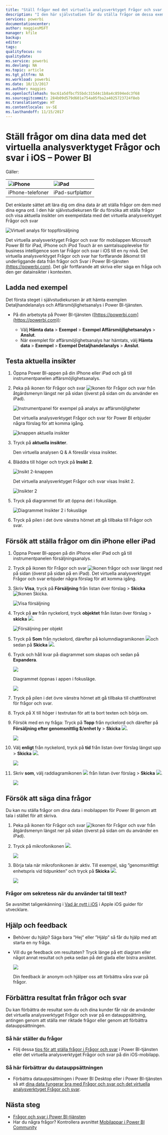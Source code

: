 ```yaml
---
title: "Ställ frågor med det virtuella analysverktyget Frågor och svar i iOS – Power BI"
description: "I den här självstudien får du ställa frågor om dessa exempeldata med egna ord med det virtuella analysverktyget Frågor och svar i Power BI-mobilappen på iOS-enheten."
services: powerbi
documentationcenter: 
author: maggiesMSFT
manager: kfile
backup: 
editor: 
tags: 
qualityfocus: no
qualitydate: 
ms.service: powerbi
ms.devlang: NA
ms.topic: article
ms.tgt_pltfrm: NA
ms.workload: powerbi
ms.date: 10/13/2017
ms.author: maggies
ms.openlocfilehash: 9ac61a5dfbcf55bdc315d4c1b8a4c8594edc3f68
ms.sourcegitcommit: 284b09d579d601e754a05fba2a4025723724f8eb
ms.translationtype: HT
ms.contentlocale: sv-SE
ms.lasthandoff: 11/15/2017
---
```

# <a name="ask-questions-about-your-data-with-the-qa-virtual-analyst-in-ios-apps---power-bi"></a>Ställ frågor om dina data med det virtuella analysverktyget Frågor och svar i iOS – Power BI
Gäller:

| ![iPhone](media/mobile-apps-ios-qna/iphone-logo-50-px.png) | ![iPad](media/mobile-apps-ios-qna/ipad-logo-50-px.png) |
|:--- |:--- |
| iPhone-telefoner |iPad-surfplattor |

Det enklaste sättet att lära dig om dina data är att ställa frågor om dem med dina egna ord. I den här självstudiekursen får du försöka att ställa frågor och visa aktuella insikter om exempeldata med det virtuella analysverktyget Frågor och svar 

![Virtuell analys för toppförsäljning](media/mobile-apps-ios-qna/power-bi-ios-q-n-a-top-sale-intro.png)

Det virtuella analysverktyget Frågor och svar för mobilappen Microsoft Power BI för iPad, iPhone och iPod Touch är en samtalsupplevelse för business intelligence som tar Frågor och svar i iOS till en ny nivå. Det virtuella analysverktyget Frågor och svar har fortfarande åtkomst till underliggande data från frågor och Svar i Power BI-tjänsten [(https://powerbi.com)](https://powerbi.com). Det går fortfarande att skriva eller säga en fråga och den ger datainsikter i kontexten. 

## <a name="download-the-samples"></a>Ladda ned exempel
Det första steget i självstudiekursen är att hämta exemplen Detaljhandelanalys och Affärsmöjlighetsanalys i Power BI-tjänsten.

* På din arbetsyta på Power BI-tjänsten ([https://powerbi.com](https://powerbi.com)):
  
  * Välj **Hämta data** > **Exempel** > **Exempel Affärsmöjlighetsanalys** > **Anslut**.
  * När exemplet för affärsmöjlighetsanalys har hämtats, välj **Hämta data** > **Exempel** > **Exempel Detaljhandelanalys**  >  **Anslut**.

## <a name="try-featured-insights"></a>Testa aktuella insikter
1. Öppna Power BI-appen på din iPhone eller iPad och gå till instrumentpanelen affärsmöjlighetsanalys.
2. Peka på ikonen för Frågor och svar ![Ikonen för Frågor och svar](media/mobile-apps-ios-qna/power-bi-ios-q-n-a-icon.png) från åtgärdsmenyn längst ner på sidan (överst på sidan om du använder en iPad).
   
     ![Instrumentpanel för exempel på analys av affärsmöjligheter](media/mobile-apps-ios-qna/power-bi-ios-qna-opportunity-analysis.png)
   
     Det virtuella analysverktyget Frågor och svar för Power BI erbjuder några förslag för att komma igång.
   
     ![knappen aktuella insikter](media/mobile-apps-ios-qna/power-bi-ios-qna-suggest-insights.png)
3. Tryck på **aktuella insikter**.
   
     Den virtuella analysen Q & A föreslår vissa insikter.
4. Bläddra till höger och tryck på **Insikt 2**.
   
    ![Insikt 2-knappen](media/mobile-apps-ios-qna/power-bi-ios-qna-suggest-insight-2.png)
   
     Det virtuella analysverktyget Frågor och svar visas Insikt 2.
   
    ![Insikter 2](media/mobile-apps-ios-qna/power-bi-ios-qna-show-insight-2.png)
5. Tryck på diagrammet för att öppna det i fokusläge.
   
    ![Diagrammet Insikter 2 i fokusläge](media/mobile-apps-ios-qna/power-bi-ios-qna-open-insight-2.png)
6. Tryck på pilen i det övre vänstra hörnet att gå tillbaka till Frågor och svar.

## <a name="try-asking-questions-on-your-iphone-or-ipad"></a>Försök att ställa frågor om din iPhone eller iPad
1. Öppna Power BI-appen på din iPhone eller iPad och gå till instrumentpanelen försäljningsanalys.
2. Tryck på ikonen för Frågor och svar ![Ikonen frågor och svar](media/mobile-apps-ios-qna/power-bi-ios-q-n-a-icon.png) längst ned på sidan (överst på sidan på en iPad).
     Det virtuella analysverktyget Frågor och svar erbjuder några förslag för att komma igång.
3. Skriv **Visa**, tryck på **Försäljning** från listan över förslag > **Skicka** ![Ikonen Skicka](media/mobile-apps-ios-qna/power-bi-ios-qna-send-icon.png).
   
    ![Visa försäljning](media/mobile-apps-ios-qna/power-bi-ios-q-n-a-show-sales.png)
4. Tryck på **av** från nyckelord, tryck **objektet** från listan över förslag > **skicka** ![](media/mobile-apps-ios-qna/power-bi-ios-qna-send-icon.png).
   
    ![Försäljning per objekt](media/mobile-apps-ios-qna/power-bi-ios-q-n-a-sale-by-item.png)
5. Tryck på **Som** från nyckelord, därefter på kolumndiagramikonen ![](media/mobile-apps-ios-qna/power-bi-ios-q-n-a-column-chart-icon.png)och sedan på **Skicka** ![](media/mobile-apps-ios-qna/power-bi-ios-qna-send-icon.png).
6. Tryck och håll kvar på diagrammet som skapas och sedan på **Expandera**.
   
    ![](media/mobile-apps-ios-qna/power-bi-ios-q-n-a-tap-expand-feedback.png)
   
    Diagrammet öppnas i appen i fokusläge.
   
    ![](media/mobile-apps-ios-qna/power-bi-ios-q-n-a-expanded-chart.png)
7. Tryck på pilen i det övre vänstra hörnet att gå tillbaka till chattfönstret för frågor och svar.
8. Tryck på X till höger i textrutan för att ta bort texten och börja om.
9. Försök med en ny fråga: Tryck på **Topp** från nyckelord och därefter på **Försäljning efter genomsnittlig $/enhet ly** > **Skicka** ![](media/mobile-apps-ios-qna/power-bi-ios-qna-send-icon.png).
   
    ![](media/mobile-apps-ios-qna/power-bi-ios-q-n-a-top-sale-2.png)
10. Välj **enligt** från nyckelord, tryck på **tid** från listan över förslag längst upp > **Skicka** ![](media/mobile-apps-ios-qna/power-bi-ios-qna-send-icon.png).
    
     ![](media/mobile-apps-ios-qna/power-bi-ios-q-n-a-top-sale-by-time.png)
11. Skriv **som**, välj raddiagramikonen ![](media/mobile-apps-ios-qna/power-bi-ios-q-n-a-line-chart-icon.png) från listan över förslag > **Skicka** ![](media/mobile-apps-ios-qna/power-bi-ios-qna-send-icon.png).
    
    ![](media/mobile-apps-ios-qna/power-bi-ios-q-n-a-top-sale-as-line.png)

## <a name="try-saying-your-questions"></a>Försök att säga dina frågor
Du kan nu ställa frågor om dina data i mobilappen för Power BI genom att tala i stället för att skriva.

1. Peka på ikonen för Frågor och svar ![Ikonen för Frågor och svar](media/mobile-apps-ios-qna/power-bi-ios-q-n-a-icon.png) från åtgärdsmenyn längst ner på sidan (överst på sidan om du använder en iPad).
2. Tryck på mikrofonikonen ![](media/mobile-apps-ios-qna/power-bi-ios-qna-mic-icon.png).

    ![](media/mobile-apps-ios-qna/power-bi-ios-qna-mic-on.png)

1. Börja tala när mikrofonikonen är aktiv. Till exempel, säg ”genomsnittligt enhetspris vid tidpunkten” och tryck på **Skicka** ![](media/mobile-apps-ios-qna/power-bi-ios-qna-send-icon.png).
   
    ![](media/mobile-apps-ios-qna/power-bi-ios-qna-speech-complete.png)

### <a name="questions-about-privacy-when-using-speech-to-text"></a>Frågor om sekretess när du använder tal till text?
Se avsnittet taligenkänning i [Vad är nytt i iOS](https://go.microsoft.com/fwlink/?linkid=845624) i Apple iOS guider för utvecklare.

## <a name="help-and-feedback"></a>Hjälp och feedback
* Behöver du hjälp? Säga bara ”Hej” eller ”Hjälp” så får du hjälp med att starta en ny fråga.
* Vill du ge feedback om resultaten? Tryck länge på ett diagram eller något annat resultat och peka sedan på det glada eller bistra ansiktet.
  
    ![](media/mobile-apps-ios-qna/power-bi-ios-q-n-a-tap-feedback.png)
  
    Din feedback är anonym och hjälper oss att förbättra våra svar på frågor.

## <a name="enhance-your-qa-virtual-analyst-results"></a>Förbättra resultat från frågor och svar
Du kan förbättra de resultat som du och dina kunder får när de använder det virtuella analysverktyget Frågor och svar på en datauppsättning, antingen genom att ställa mer riktade frågor eller genom att förbättra datauppsättningen.

### <a name="how-to-ask-questions"></a>Så här ställer du frågor
* Följ dessa [tips för att ställa frågor i Frågor och svar](service-q-and-a-tips.md) i Power BI-tjänsten eller det virtuella analysverktyget Frågor och svar på din iOS-mobilapp.

### <a name="how-to-enhance-the-dataset"></a>Så här förbättrar du datauppsättningen
* Förbättra datauppsättningen i Power BI Desktop eller i Power BI-tjänsten så att [dina data fungerar bra med Frågor och svar och det virtuella analysverktyget Frågor och svar](service-prepare-data-for-q-and-a.md).

## <a name="next-steps"></a>Nästa steg
* [Frågor och svar i Power BI-tjänsten](service-q-and-a.md)
* Har du några frågor? Kontrollera avsnittet [Mobilappar i Power BI Community](https://go.microsoft.com/fwlink/?linkid=839277)

